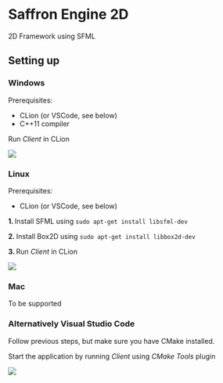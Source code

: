 # Saffron Engine 2D
2D Framework using SFML

## Setting up

### Windows
Prerequisites: 
- CLion (or VSCode, see below) </br>
- C++11 compiler

Run <i>Client</i> in CLion

<img src="https://github.com/saffronjam/SaffronEngine2D/blob/master/startCMakeProjectCLion.png">

### Linux
Prerequisites: 
- CLion (or VSCode, see below) </br>

<b> 1. </b> Install SFML using ``sudo apt-get install libsfml-dev``

<b> 2. </b> Install Box2D using ``sudo apt-get install libbox2d-dev``

<b> 3. </b> Run <i>Client</i> in CLion

<img src="https://github.com/saffronjam/SaffronEngine2D/blob/master/startCMakeProjectCLion.png">

### Mac
To be supported


### Alternatively Visual Studio Code

Follow previous steps, but make sure you have CMake installed.  
  
Start the application by running <i>Client</i> using <i>CMake Tools</i> plugin

<img src="https://github.com/saffronjam/SaffronEngine2D/blob/master/startCMakeProjectVSCode.png">
